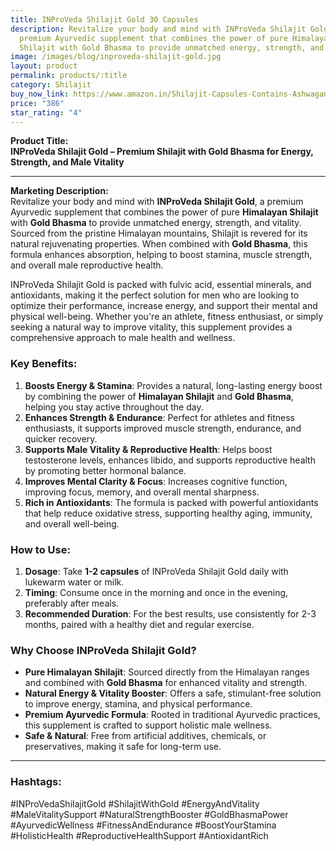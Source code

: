 ```yaml
---
title: INProVeda Shilajit Gold 30 Capsules
description: Revitalize your body and mind with INProVeda Shilajit Gold, a
  premium Ayurvedic supplement that combines the power of pure Himalayan
  Shilajit with Gold Bhasma to provide unmatched energy, strength, and vitality.
image: /images/blog/inproveda-shilajit-gold.jpg
layout: product
permalink: products/:title
category: Shilajit
buy_now_link: https://www.amazon.in/Shilajit-Capsules-Contains-Ashwagandha-Ayurvedic/dp/B0D2PC8KVH/ref=sr_1_34?crid=1YY2DLXEMCWUZ&tag=m0150-21
price: "386"
star_rating: "4"
---
```

**Product Title:**  
**INProVeda Shilajit Gold – Premium Shilajit with Gold Bhasma for Energy, Strength, and Male Vitality**

---

**Marketing Description:**  
Revitalize your body and mind with **INProVeda Shilajit Gold**, a premium Ayurvedic supplement that combines the power of pure **Himalayan Shilajit** with **Gold Bhasma** to provide unmatched energy, strength, and vitality. Sourced from the pristine Himalayan mountains, Shilajit is revered for its natural rejuvenating properties. When combined with **Gold Bhasma**, this formula enhances absorption, helping to boost stamina, muscle strength, and overall male reproductive health.

INProVeda Shilajit Gold is packed with fulvic acid, essential minerals, and antioxidants, making it the perfect solution for men who are looking to optimize their performance, increase energy, and support their mental and physical well-being. Whether you're an athlete, fitness enthusiast, or simply seeking a natural way to improve vitality, this supplement provides a comprehensive approach to male health and wellness.

### **Key Benefits**:
1. **Boosts Energy & Stamina**: Provides a natural, long-lasting energy boost by combining the power of **Himalayan Shilajit** and **Gold Bhasma**, helping you stay active throughout the day.
2. **Enhances Strength & Endurance**: Perfect for athletes and fitness enthusiasts, it supports improved muscle strength, endurance, and quicker recovery.
3. **Supports Male Vitality & Reproductive Health**: Helps boost testosterone levels, enhances libido, and supports reproductive health by promoting better hormonal balance.
4. **Improves Mental Clarity & Focus**: Increases cognitive function, improving focus, memory, and overall mental sharpness.
5. **Rich in Antioxidants**: The formula is packed with powerful antioxidants that help reduce oxidative stress, supporting healthy aging, immunity, and overall well-being.

### **How to Use**:
1. **Dosage**: Take **1-2 capsules** of INProVeda Shilajit Gold daily with lukewarm water or milk.
2. **Timing**: Consume once in the morning and once in the evening, preferably after meals.
3. **Recommended Duration**: For the best results, use consistently for 2-3 months, paired with a healthy diet and regular exercise.

### **Why Choose INProVeda Shilajit Gold?**
- **Pure Himalayan Shilajit**: Sourced directly from the Himalayan ranges and combined with **Gold Bhasma** for enhanced vitality and strength.
- **Natural Energy & Vitality Booster**: Offers a safe, stimulant-free solution to improve energy, stamina, and physical performance.
- **Premium Ayurvedic Formula**: Rooted in traditional Ayurvedic practices, this supplement is crafted to support holistic male wellness.
- **Safe & Natural**: Free from artificial additives, chemicals, or preservatives, making it safe for long-term use.

---

### **Hashtags**:  
#INProVedaShilajitGold #ShilajitWithGold #EnergyAndVitality #MaleVitalitySupport #NaturalStrengthBooster #GoldBhasmaPower #AyurvedicWellness #FitnessAndEndurance #BoostYourStamina #HolisticHealth #ReproductiveHealthSupport #AntioxidantRich

